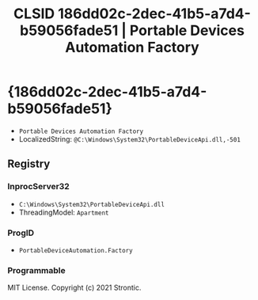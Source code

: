 ﻿---
title: "CLSID 186dd02c-2dec-41b5-a7d4-b59056fade51 | Portable Devices Automation Factory"
excerpt: What is COM-Object CLSID 186dd02c-2dec-41b5-a7d4-b59056fade51?
---

# {186dd02c-2dec-41b5-a7d4-b59056fade51}

* `Portable Devices Automation Factory`
* LocalizedString: `@C:\Windows\System32\PortableDeviceApi.dll,-501`

## Registry


### InprocServer32

* `C:\Windows\System32\PortableDeviceApi.dll`
* ThreadingModel: `Apartment`

### ProgID

* `PortableDeviceAutomation.Factory`

### Programmable


MIT License. Copyright (c) 2021 Strontic.


